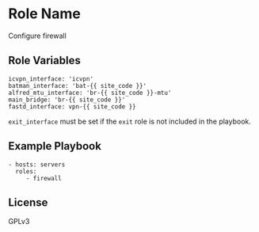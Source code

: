 Role Name
=========

Configure firewall



Role Variables
--------------

    icvpn_interface: 'icvpn'
    batman_interface: 'bat-{{ site_code }}'
    alfred_mtu_interface: 'br-{{ site_code }}-mtu'
    main_bridge: 'br-{{ site_code }}'
    fastd_interface: vpn-{{ site_code }}

`exit_interface` must be set if the `exit` role is not included in the playbook.

Example Playbook
----------------

    - hosts: servers
      roles:
         - firewall

License
-------

GPLv3
